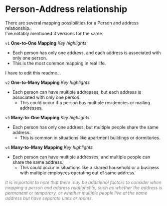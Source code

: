 # Person-Address relationship
There are several mapping possibilities for a Person and address relationship.<br> 
I've notably mentioned 3 versions for the same.<br>

`v1` **One-to-One Mapping** 
*Key highlights*
- Each person has only one address, and each address is associated with only one person.
- This is the most common mapping in real life.

I have to edit this readme...






`v2` **One-to-Many Mapping**
*Key highlights*
- Each person can have multiple addresses, but each address is associated with only one person.
  - This could occur if a person has multiple residencies or mailing addresses.

`v3` **Many-to-One Mapping**
*Key highlights*
- Each person has only one address, but multiple people share the same address.
  - This is common in situations like apartment buildings or dormitories.

`v4` **Many-to-Many Mapping**
*Key highlights*
- Each person can have multiple addresses, and multiple people can share the same address.
  - This could occur in situations like a shared household or a business with multiple employees operating out of same address.

<span style="color:gray">_It is important to note that there may be additional factors to consider when mapping
a person and address relationship, such as whether the address is permanent or temporary,
or whether multiple people live at the same address but have separate units or rooms._</span>
